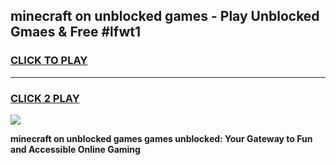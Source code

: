 
## minecraft on unblocked games - Play Unblocked Gmaes & Free #lfwt1
<h3>
<a href="https://news.freeplayer.one?title=minecraft_on_unblocked_games&ref=03M">CLICK TO PLAY</a></h3>
<hr>

<h3>
<a href="https://news.freeplayer.one?title=minecraft_on_unblocked_games&ref=03M">CLICK 2 PLAY</a>
  
</h3>

<a href="https://news.freeplayer.one?title=minecraft_on_unblocked_games&ref=03M"><img src="https://clearcache.store/games.png"></a>


**minecraft on unblocked games games unblocked: Your Gateway to Fun and Accessible Online Gaming**
